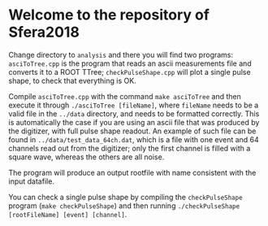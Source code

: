 # Welcome to the repository of Sfera2018

Change directory to `analysis` and there you will find two programs:
`asciToTree.cpp` is the program that reads an ascii measurements file and converts it to a ROOT TTree;
`checkPulseShape.cpp` will plot a single pulse shape, to check that everything is OK.

Compile `asciToTree.cpp` with the command `make asciToTree` and then execute it through `./asciToTree [fileName]`, where `fileName` needs to be a valid file in the `../data` directory, and needs to be formatted correctly. This is automatically the case if you are using an ascii file that was produced by the digitizer, with full pulse shape readout. An example of such file can be found in `../data/test_data_64ch.dat`, which is a file with one event and 64 channels read out from the digitizer; only the first channel is filled with a square wave, whereas the others are all noise.

The program will produce an output rootfile with name consistent with the input datafile.

You can check a single pulse shape by compiling the `checkPulseShape` program (`make checkPulseShape`) and then running `./checkPulseShape [rootFileName] [event] [channel]`.
